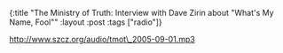 {:title "The Ministry of Truth: Interview with Dave Zirin about \"What's My Name, Fool\""
:layout :post
:tags  ["radio"]}

<http://www.szcz.org/audio/tmot\_2005-09-01.mp3>

